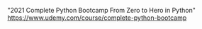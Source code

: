 "2021 Complete Python Bootcamp From Zero to Hero in Python"
https://www.udemy.com/course/complete-python-bootcamp